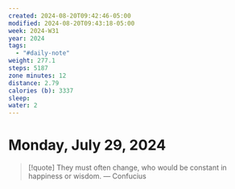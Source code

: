 ```yaml
---
created: 2024-08-20T09:42:46-05:00
modified: 2024-08-20T09:43:18-05:00
week: 2024-W31
year: 2024
tags:
  - "#daily-note"
weight: 277.1
steps: 5187
zone minutes: 12
distance: 2.79
calories (b): 3337
sleep: 
water: 2
---
```

# Monday, July 29, 2024

> [!quote] They must often change, who would be constant in happiness or wisdom.
> — Confucius

